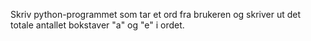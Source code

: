 Skriv python-programmet som tar et ord fra brukeren og skriver ut det totale antallet bokstaver "a" og "e" i ordet.